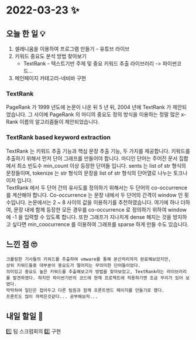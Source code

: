 # 2022-03-23 ✨

## 오늘 한 일 💡
1. 셀레니움을 이용하여 프로그램 만들기 - 유튜브 라이브
2. 키워드 중요도 분석 방법 찾아보기
	+ TextRank - 텍스트기반 주제 및 중요 키워드 추출 라이브러리 -> 파이썬코드...
3. 메인페이지 카테고리-네비바 구현

### TextRank
PageRank 가 1999 년도에 논문이 나온 뒤 5 년 뒤, 2004 년에 TextRank 가 제안되었습니다. 그 사이에 PageRank 의 마디의 중요도 정의 방식을 이용하는 정말 많은 x-Rank 이름의 알고리즘들이 제안되었습니다.

### TextRank based keyword extraction
TextRank 는 키워드 추출 기능과 핵심 문장 추출 기능, 두 가지를 제공합니다. 키워드를 추출하기 위해서 먼저 단어 그래프를 만들어야 합니다. 마디인 단어는 주어진 문서 집합에서 최소 빈도수 min_count 이상 등장한 단어들 입니다. sents 는 list of str 형식의 문장들이며, tokenize 는 str 형식의 문장을 list of str 형식의 단어열로 나누는 토크나이저 입니다.  
TextRank 에서 두 단어 간의 유사도를 정의하기 위해서는 두 단어의 co-occurrence 를 계산해야 합니다. Co-occurrence 는 문장 내에서 두 단어의 간격이 window 인 횟수입니다. 논문에서는 2 ~ 8 사이의 값을 이용하기를 추천하였습니다. 여기에 하나 더하여, 문장 내에 함께 등장한 모든 경우를 co-occurrence 로 정의하기 위하여 window 에 -1 을 입력할 수 있도록 합니다. 또한 그래프가 지나치게 dense 해지는 것을 방지하고 싶다면 min_coocurrence 를 이용하여 그래프를 sparse 하게 만들 수도 있습니다.

## 느낀 점 🙄
```
크롤링한 기사들의 키워드를 추출하여 vmware를 통해 분산처리까지 완료해보았지만,  
상위 키워드들중 대부분이 중요도가 떨어지는 무의미한 단어들이었다.  
의미있고 중요도 높은 키워드를 추출해보고자 방법을 찾아보았고, TextRank라는 라이브러리를 발견하였다. 하지만 파이썬기반의 코드에 현재 프로젝트에 적용하기엔 조금 무리가 있어 보였다.  
막막하여 일단은 접어두고 다른 팀원과 함께 프론트엔드 페이지를 만들기로 했다.  
프론트도 많이 까먹은것같다... 공부해보자...
```
## 내일 할일 🧐
1️⃣ 팀 스크럼회의
2️⃣ 구현

